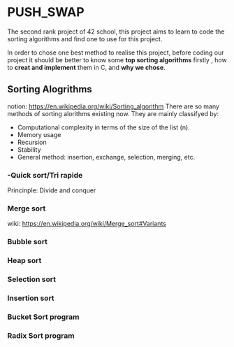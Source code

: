 # PUSH_SWAP
The second rank project of 42 school, this project aims to learn to code the sorting algorithms and find one to use for this project.

In order to chose one best method to realise this project, before coding our project it should be better to know some **top sorting algorithms** firstly , how to **creat and implement** them in C, and **why we chose**.

## Sorting Alogrithms
notion: https://en.wikipedia.org/wiki/Sorting_algorithm
There are so many methods of sorting alorithms existing now. They are mainly classifyed by:
- Computational complexity in terms of the size of the list (n).
- Memory usage
- Recursion
- Stability
- General method: insertion, exchange, selection, merging, etc.
### -Quick sort/Tri rapide
Princinple: Divide and conquer

### Merge sort
wiki: https://en.wikipedia.org/wiki/Merge_sort#Variants
### Bubble sort

### Heap  sort
### Selection sort
### Insertion sort
### Bucket Sort program
### Radix Sort program
